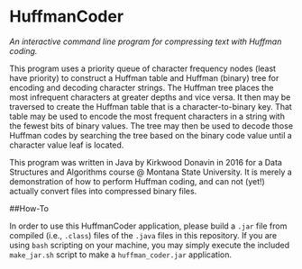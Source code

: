 # HuffmanCoder

*An interactive command line program for compressing text with Huffman coding.*

This program uses a priority queue of character frequency nodes (least have priority) to construct a Huffman table and Huffman (binary) tree for encoding and decoding character strings. The Huffman tree places the most infrequent characters at greater depths and vice versa. It then may be traversed to create the Huffman table that is a character-to-binary key. That table may be used to encode the most frequent characters in a string with the fewest bits of binary values. The tree may then be used to decode those Huffman codes by searching the tree based on the binary code value until a character value leaf is located.

This program was written in Java by Kirkwood Donavin in 2016 for a Data Structures and Algorithms course @ Montana State University. It is merely a demonstration of how to perform Huffman coding, and can not (yet!) actually convert files into compressed binary files. 

##How-To

In order to use this HuffmanCoder application, please build a `.jar` file from compiled (i.e., `.class`) files of the `.java` files in this repository. If you are using `bash` scripting on your machine, you may simply execute the included `make_jar.sh` script to make a `huffman_coder.jar` application.
